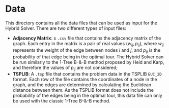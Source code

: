 # Data

This directory contains all the data files that can be used as input for the Hybrid Solver. There are two different types of input files:
- **Adjacency Matrix**: s `.csv` file that contains the adjacency matrix of the graph. Each entry in the matrix is a pair of real values $(w_{ij}, p_{ij})$, where $w_{ij}$ represents the weight of the edge between nodes $i$ and $j$, and $p_{ij}$ is the probability of that edge being in the optimal tour. The Hybrid Solver can be run similarly to the 1-Tree B-&-B method proposed by Held and Karp, and therefore the values of $p_{ij}$ are not considered;
- **TSPLIB**: A `.tsp` file that contains the problem data in the TSPLIB `EUC_2D` format. Each row of the file contains the coordinates of a node in the graph, and the edges are determined by calculating the Euclidean distance between them. As the TSPLIB format does not include the probability of the edges being in the optimal tour, this data file can only be used with the classic 1-Tree B-&-B method.